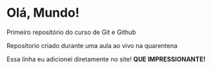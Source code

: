 # Olá, Mundo!
 Primeiro repositório do curso de Git e Github

 Repositorio criado durante uma aula ao vivo na quarentena
 
 Essa linha eu adicionei diretamente no site! **QUE IMPRESSIONANTE!**
